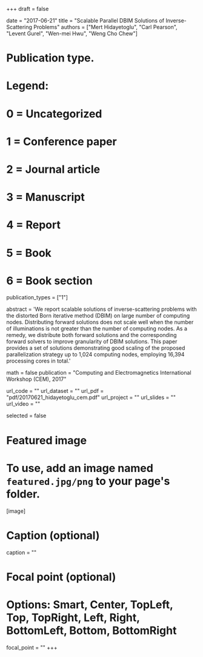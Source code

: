 +++
draft = false

date = "2017-06-21"
title = "Scalable Parallel DBIM Solutions of Inverse-Scattering Problems"
authors = ["Mert Hidayetoglu", "Carl Pearson",  "Levent Gurel", "Wen-mei Hwu", "Weng Cho Chew"]

# Publication type.
# Legend:
# 0 = Uncategorized
# 1 = Conference paper
# 2 = Journal article
# 3 = Manuscript
# 4 = Report
# 5 = Book
# 6 = Book section
publication_types = ["1"]


abstract = 'We report scalable solutions of inverse-scattering problems with the distorted Born iterative method (DBIM) on large number of computing nodes. Distributing forward solutions does not scale well when the number of illuminations is not greater than the number of computing nodes. As a remedy, we distribute both forward solutions and the corresponding forward solvers to improve granularity of DBIM solutions. This paper provides a set of solutions demonstrating good scaling of the proposed parallelization strategy up to 1,024 computing nodes, employing 16,394 processing cores in total.'


math = false
publication = "Computing and Electromagnetics International Workshop (CEM), 2017"

url_code = ""
url_dataset = ""
url_pdf = "pdf/20170621_hidayetoglu_cem.pdf"
url_project = ""
url_slides = ""
url_video = ""

selected = false

# Featured image
# To use, add an image named `featured.jpg/png` to your page's folder. 
[image]
  # Caption (optional)
  caption = ""

  # Focal point (optional)
  # Options: Smart, Center, TopLeft, Top, TopRight, Left, Right, BottomLeft, Bottom, BottomRight
  focal_point = ""
+++